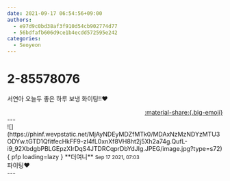 ```yaml
---
date: 2021-09-17 06:54:56+09:00
authors:
  - e97d9c0bd38af3f910d54cb902774d77
  - 56bdfafb606d9ce1b4ecdd572595e242
categories:
  - Seoyeon
---
```


# 2-85578076

<div class="post-container" markdown="1">
<div class="content-container md-sidebar__scrollwrap" markdown="1">

서연아 오늘두 좋은 하루 보냉 화이팅!!❤

</div>
</div>

<div style="text-align: right;" markdown="1">
<a href="https://weverse.io/fromis9/fanpost/2-85578076" style="text-align: right;">:material-share:{.big-emoji}</a>
</div>
---

<div class="comments-container md-sidebar__scrollwrap" markdown="1">
<div class="comment" markdown="1">
<div class='id-container' markdown="1">
![](https://phinf.wevpstatic.net/MjAyNDEyMDZfMTk0/MDAxNzMzNDYzMTU3ODYw.tGTD1QfitfecHkFF9-zI4fL0xnXf8VH8ht2j5Xh2a74g.QufL-i9_92XbdgbPBLGEpzXIrDqS4JTDRCqprDbYdJIg.JPEG/image.jpg?type=s72){ pfp loading=lazy }
**<span class="artist">더여니</span>** <small>Sep 17 2021, 07:03</small><br>
</div>
<div class='comment-body' markdown="1">
파이팅❤️
</div>
</div>
</div>
---
